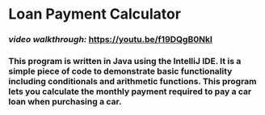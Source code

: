 # Loan Payment Calculator

### <em>video walkthrough:</em> https://youtu.be/f19DQgB0NkI

### This program is written in Java using the IntelliJ IDE. It is a simple piece of code to demonstrate basic functionality including conditionals and arithmetic functions. This program lets you calculate the monthly payment required to pay a car loan when purchasing a car.